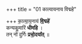 +++
title = "01 कात्यायनाय विद्महे"

+++
का॒त्या॒य॒नाय॑ **वि॒द्महे॑**  
कन्यकु॒मारि॑ **धीमहि** ।  
तन् नो॑ दुर्गिः **प्रचो॒दया᳚त्** ॥